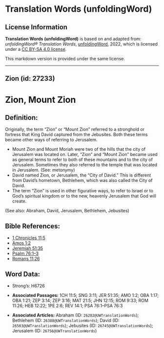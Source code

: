 # Translation Words (unfoldingWord)

## License Information

**Translation Words (unfoldingWord)** is based on and adapted from: _unfoldingWord® Translation Words_, [unfoldingWord](https://unfoldingword.org/utw), 2022, which is licensed under a [CC BY-SA 4.0 license](https://creativecommons.org/licenses/by-sa/4.0/legalcode.en).

This markdown version is provided under the same license.



--------------------------------

## Zion (id: 27233)

Zion, Mount Zion
================

Definition:
-----------

Originally, the term “Zion” or “Mount Zion” referred to a stronghold or fortress that King David captured from the Jebusites. Both these terms became other ways of referring to Jerusalem.

* Mount Zion and Mount Moriah were two of the hills that the city of Jerusalem was located on. Later, “Zion” and “Mount Zion” became used as general terms to refer to both of these mountains and to the city of Jerusalem. Sometimes they also referred to the temple that was located in Jerusalem. (See: metonymy)
* David named Zion, or Jerusalem, the “City of David.” This is different from David’s hometown, Bethlehem, which was also called the City of David.
* The term “Zion” is used in other figurative ways, to refer to Israel or to God’s spiritual kingdom or to the new, heavenly Jerusalem that God will create.

(See also: Abraham, David, Jerusalem, Bethlehem, Jebusites)

Bible References:
-----------------

* [1 Chronicles 11:5](https://ref.ly/1Chr11:5)
* [Amos 1:2](https://ref.ly/Amos1:2)
* [Jeremiah 51:35](https://ref.ly/Jer51:35)
* [Psalm 76:1–3](https://ref.ly/Ps76:1-Ps76:3)
* [Romans 11:26](https://ref.ly/Rom11:26)

Word Data:
----------

* Strong’s: H6726

* **Associated Passages:** 1CH 11:5; SNG 3:11; JER 51:35; AMO 1:2; OBA 1:17; OBA 1:21; ZEP 3:14; ZEP 3:16; MAT 21:5; JHN 12:15; ROM 9:33; ROM 11:26; HEB 12:22; 1PE 2:6; REV 14:1; PSA 76:1–PSA 76:3
* **Associated Articles:** Abraham (ID: `26282@UWTranslationWords`); Bethlehem (ID: `26388@UWTranslationWords`); David (ID: `26503@UWTranslationWords`); Jebusites (ID: `26745@UWTranslationWords`); Jerusalem (ID: `26756@UWTranslationWords`)

